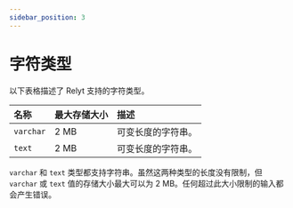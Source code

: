 ```yaml
---
sidebar_position: 3
---
```


# 字符类型

以下表格描述了 Relyt 支持的字符类型。

| 名称 | 最大存储大小 | 描述 |
| :- | :- | :-| 
| `varchar` | 2 MB | 可变长度的字符串。 |
| `text` | 2 MB | 可变长度的字符串。 |


`varchar` 和 `text` 类型都支持字符串。虽然这两种类型的长度没有限制，但 `varchar` 或 `text` 值的存储大小最大可以为 2 MB。任何超过此大小限制的输入都会产生错误。